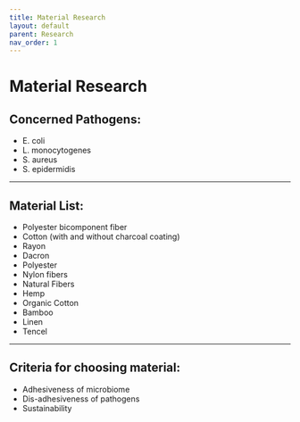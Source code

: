 ```yaml
---
title: Material Research
layout: default
parent: Research
nav_order: 1
---
```


# Material Research

## Concerned Pathogens:
- E. coli
- L. monocytogenes
- S. aureus
- S. epidermidis

---

## Material List:
- Polyester bicomponent fiber 
- Cotton (with and without charcoal coating)
- Rayon
- Dacron
- Polyester
- Nylon fibers
- Natural Fibers
- Hemp
- Organic Cotton
- Bamboo
- Linen
- Tencel

---

## Criteria for choosing material:
- Adhesiveness of microbiome
- Dis-adhesiveness of pathogens
- Sustainability
